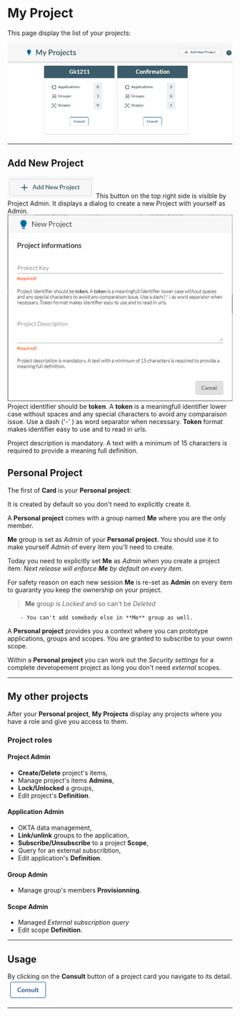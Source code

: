# My Project

This page display the list of your projects:

![My Project, layout](/guides/images/my_projects.png)

---

## Add New Project

![New Project, button](/guides/images/new-project.png)
This button on the top right side is visible by Project Admin.
It displays a dialog to create a new Project with yourself as Admin.
![New Project, dialog](/guides/images/new-project-dialog.png)
Project identifier should be **token**. A **token** is a meaningfull identifier lower case without spaces and any special characters to avoid any comparaison issue. Use a dash ('-' ) as word separator when necessary. **Token** format makes identifier easy to use and to read in urls.

Project description is mandatory. A text with a minimum of 15 characters is required to provide a meaning full definition.

## Personal Project

The first of **Card** is your **Personal project**:

It is created by default so you don't need to explicitly create it.

A **Personal project** comes with a group named **Me** where you are the only member.

**Me** group is set as _Admin_ of your **Personal project**. You should use it to make yourself _Admin_ of every item you'll need to create.

Today you need to explicitly set **Me** as _Admin_ when you create a project item: _Next release will enforce **Me** by default on every item_.

For safety reason on each new session **Me** is re-set as **Admin** on every item to guaranty you keep the ownership on your project.

> **Me** group is _Locked_ and so can't be _Deleted_

        - You can't add somebody else in **Me** group as well.

A **Personal project** provides you a context where you can prototype applications, groups and scopes. You are granted to subscribe to your ownn scope.

Within a **Personal project** you can work out the _Security settings_ for a complete developement project as long you don't need _external_ scopes.

---

## My other projects

After your **Personal project**, **My Projects** display any projects where you have a role and give you access to them.

### Project roles

#### **Project Admin**

- **Create/Delete** project's items,
- Manage project's items **Admins**,
- **Lock/Unlocked** a groups,
- Edit project's **Definition**.

#### **Application Admin**

- OKTA data management,
- **Link/unlink** groups to the application,
- **Subscribe/Unsubscribe** to a project **Scope**,
- Query for an external subscribtion,
- Edit application's **Definition**.

#### **Group Admin**

- Manage group's members **Provisionning**.

#### **Scope Admin**

- Managed _External subscription query_
- Edit scope **Definition**.

---

## Usage

By clicking on the **Consult** button of a project card you navigate to its detail.
![My Project, Consult](/guides/images/my_project_consult.png)

---

